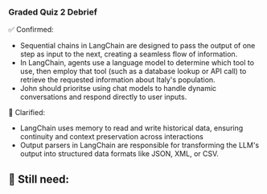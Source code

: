 ### Graded Quiz 2 Debrief

✅ Confirmed:
- Sequential chains in LangChain are designed to pass the output of one step as input to the next, creating a seamless flow of information.
- In LangChain, agents use a language model to determine which tool to use, then employ that tool (such as a database lookup or API call) to retrieve the requested information about Italy's population.
- John should prioritse using chat models to handle dynamic conversations and respond directly to user inputs.

🧠 Clarified:
- LangChain uses memory to read and write historical data, ensuring continuity and context preservation across interactions
- Output parsers in LangChain are responsible for transforming the LLM's output into structured data formats like JSON, XML, or CSV.

🔄 Still need:
- 
